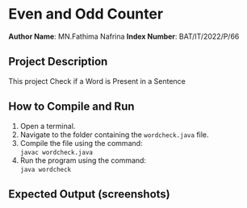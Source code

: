 # Even and Odd Counter

**Author Name**: MN.Fathima Nafrina
**Index Number**: BAT/IT/2022/P/66 

## Project Description
This project Check if a Word is Present in a Sentence

## How to Compile and Run
1. Open a terminal.
2. Navigate to the folder containing the `wordcheck.java` file.
3. Compile the file using the command:  
   `javac wordcheck.java`
4. Run the program using the command:  
   `java wordcheck`

## Expected Output (screenshots)
